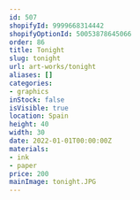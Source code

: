 ```yaml
---
id: 507
shopifyId: 9999668314442
shopifyOptionId: 50053878645066
order: 86
title: Tonight
slug: tonight
url: art-works/tonight
aliases: []
categories:
- graphics
inStock: false
isVisible: true
location: Spain
height: 40
width: 30
date: 2022-01-01T00:00:00Z
materials:
- ink
- paper
price: 200
mainImage: tonight.JPG
---
```

